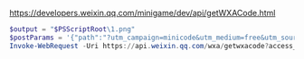 https://developers.weixin.qq.com/minigame/dev/api/getWXACode.html

``` powershell
$output = "$PSScriptRoot\1.png"
$postParams = '{"path":"?utm_campaign=minicode&utm_medium=free&utm_source=blackhole&utm_content=poster&utm_term=nmywgdcxpp"}'
Invoke-WebRequest -Uri https://api.weixin.qq.com/wxa/getwxacode?access_token=ACCESS_TOKEN -Method POST -Body $postParams -OutFile $output
```
